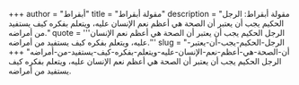+++
author = "أبقراط"
title = "مقولة أبقراط"
description = "مقولة أبقراط: الرجل الحكيم يجب أن يعتبر أن الصحة هي أعظم نعم الإنسان عليه، ويتعلم بفكره كيف يستفيد من أمراضه."
quote = '''الرجل الحكيم يجب أن يعتبر أن الصحة هي أعظم نعم الإنسان عليه، ويتعلم بفكره كيف يستفيد من أمراضه.'''
slug = "الرجل-الحكيم-يجب-أن-يعتبر-أن-الصحة-هي-أعظم-نعم-الإنسان-عليه-ويتعلم-بفكره-كيف-يستفيد-من-أمراضه"
+++
الرجل الحكيم يجب أن يعتبر أن الصحة هي أعظم نعم الإنسان عليه، ويتعلم بفكره كيف يستفيد من أمراضه.
